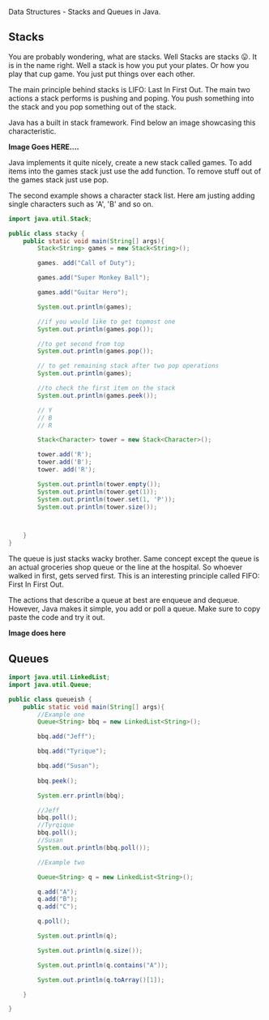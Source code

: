 Data Structures - Stacks and Queues in Java.

## Stacks
You are probably wondering, what are stacks. Well Stacks are stacks 😛. It is in the name right. Well a stack is how you put your plates. Or how you play that cup game. You just put things over each other. 

The main principle behind stacks is LIFO: Last In First Out. 
The main two actions a stack performs is pushing and poping. You push something into the stack and you pop something out of the stack.

Java has a built in stack framework. Find below an image showcasing this characteristic.

__Image Goes HERE....__

Java implements it quite nicely, create a new stack called games. To add items into the games stack just use the add function. To remove stuff out of the games stack just use pop.

The second example shows a character stack list. Here am justing adding single characters such as 'A', 'B' and so on.
```java
import java.util.Stack;

public class stacky {
    public static void main(String[] args){
        Stack<String> games = new Stack<String>();

        games. add("Call of Duty");

        games.add("Super Monkey Ball");

        games.add("Guitar Hero");

        System.out.println(games);

        //if you would like to get topmost one 
        System.out.println(games.pop());

        //to get second from top
        System.out.println(games.pop());

        // to get remaining stack after two pop operations
        System.out.println(games);

        //to check the first item on the stack 
        System.out.println(games.peek());

        // Y
        // B
        // R

        Stack<Character> tower = new Stack<Character>();

        tower.add('R');
        tower.add('B');
        tower. add('R');

        System.out.println(tower.empty());
        System.out.println(tower.get(1));
        System.out.println(tower.set(1, 'P'));
        System.out.println(tower.size());



    }
}
```

The queue is just stacks wacky brother. Same concept except the queue is an actual groceries shop queue or the line at the hospital. So whoever walked in first, gets served first. This is an interesting principle called FIFO: First In First Out. 

The actions that describe a queue at best are enqueue and dequeue. However, Java makes it simple, you add or poll a queue. Make sure to copy paste the code and try it out.

__Image does here__

## Queues
```java
import java.util.LinkedList;
import java.util.Queue;

public class queueish {
    public static void main(String[] args){
        //Example one
        Queue<String> bbq = new LinkedList<String>();

        bbq.add("Jeff");

        bbq.add("Tyrique");

        bbq.add("Susan");
        
        bbq.peek();

        System.err.println(bbq);

        //Jeff
        bbq.poll();
        //Tyrqique
        bbq.poll();
        //Susan
        System.out.println(bbq.poll());

        //Example two

        Queue<String> q = new LinkedList<String>();

        q.add("A");
        q.add("B");
        q.add("C");

        q.poll();

        System.out.println(q);

        System.out.println(q.size());

        System.out.println(q.contains("A"));

        System.out.println(q.toArray()[1]);

    }

}
```